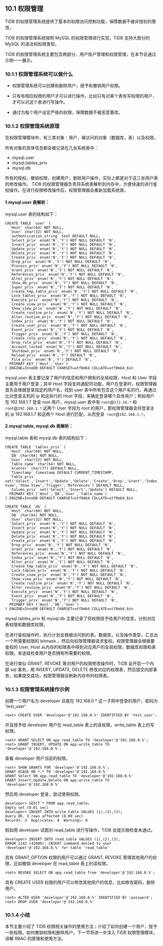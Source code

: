 ## 10.1 权限管理

TiDB 的权限管理系统提供了基本的权限访问控制功能，保障数据不被非授权的篡改。

TiDB 的权限管理系统按照 MySQL 的权限管理进行实现，TiDB 支持大部分的 MySQL 的语法和权限类型。

TiDB 的权限管理系统主要包含两部分，用户账户管理和权限管理，在本节会通过示例一一展示。


### 10.1.1 权限管理系统可以做什么
- 权限管理系统可以创建和删除用户，授予和撤销用户权限。

- 只有有相应权限的用户才可以进行操作，比如只有对某个表有写权限的用户，才可以对这个表进行写操作。

- 通过为每个用户设定严格的权限，保障数据不被恶意篡改。

### 10.1.2 权限管理系统原理
在权限管理模块中，有三类对象：用户，被访问的对象（数据库，表）以及权限。

所有对象的具体信息都会被记录在几张系统表中：

* mysql.user
* mysql.tables_priv
* mysql.db

所有的授权，撤销权限，创建用户，删除用户操作，实际上都是对于这三张用户表的修改操作。 TiDB 的权限管理器负责将系统表解析到内存中，方便快速的进行鉴权操作。在进行权限修改操作后，权限管理器会重新加载系统表。

#### 1.mysql.user 表解析：

mysql.user 表的结构如下：

```
CREATE TABLE `user` (
  `Host` char(64) NOT NULL,
  `User` char(32) NOT NULL,
  `authentication_string` text DEFAULT NULL,
  `Select_priv` enum('N','Y') NOT NULL DEFAULT 'N',
  `Insert_priv` enum('N','Y') NOT NULL DEFAULT 'N',
  `Update_priv` enum('N','Y') NOT NULL DEFAULT 'N',
  `Delete_priv` enum('N','Y') NOT NULL DEFAULT 'N',
  `Create_priv` enum('N','Y') NOT NULL DEFAULT 'N',
  `Drop_priv` enum('N','Y') NOT NULL DEFAULT 'N',
  `Process_priv` enum('N','Y') NOT NULL DEFAULT 'N',
  `Grant_priv` enum('N','Y') NOT NULL DEFAULT 'N',
  `References_priv` enum('N','Y') NOT NULL DEFAULT 'N',
  `Alter_priv` enum('N','Y') NOT NULL DEFAULT 'N',
  `Show_db_priv` enum('N','Y') NOT NULL DEFAULT 'N',
  `Super_priv` enum('N','Y') NOT NULL DEFAULT 'N',
  `Create_tmp_table_priv` enum('N','Y') NOT NULL DEFAULT 'N',
  `Lock_tables_priv` enum('N','Y') NOT NULL DEFAULT 'N',
  `Execute_priv` enum('N','Y') NOT NULL DEFAULT 'N',
  `Create_view_priv` enum('N','Y') NOT NULL DEFAULT 'N',
  `Show_view_priv` enum('N','Y') NOT NULL DEFAULT 'N',
  `Create_routine_priv` enum('N','Y') NOT NULL DEFAULT 'N',
  `Alter_routine_priv` enum('N','Y') NOT NULL DEFAULT 'N',
  `Index_priv` enum('N','Y') NOT NULL DEFAULT 'N',
  `Create_user_priv` enum('N','Y') NOT NULL DEFAULT 'N',
  `Event_priv` enum('N','Y') NOT NULL DEFAULT 'N',
  `Trigger_priv` enum('N','Y') NOT NULL DEFAULT 'N',
  `Create_role_priv` enum('N','Y') NOT NULL DEFAULT 'N',
  `Drop_role_priv` enum('N','Y') NOT NULL DEFAULT 'N',
  `Account_locked` enum('N','Y') NOT NULL DEFAULT 'N',
  `Shutdown_priv` enum('N','Y') NOT NULL DEFAULT 'N',
  `Reload_priv` enum('N','Y') DEFAULT 'N',
  `File_priv` enum('N','Y') DEFAULT 'N',
  PRIMARY KEY (`Host`,`User`)
) ENGINE=InnoDB DEFAULT CHARSET=utf8mb4 COLLATE=utf8mb4_bin
```
mysql.user 表主要记录了用户的信息和用户拥有的全局权限，Host 和 User 字段主要用于用户登录；其中 Host 字段支持通配符功能，用户在登录时，权限管理器首先会根据登录指定的用户名，找到 user 表中所有包含这个用户名的行。再通过比对登录主机的 ip 和这些行的 Host 字段，来确定登录哪个具体用户；例如用户在 192.168.1.7 登录 root 用户，mysql.user 表中有 `root`@`172.16.*` 和 `root`@`192.168.1.*` 这两个 User 字段为 root 的用户，那权限管理器会将登录主机 ip 192.168.1.7 和这两个 Host 进行匹配，从而登录  `root`@`192.168.1.*`。

#### 2.mysql.table, mysql.db 表解析：

mysql.table 表和 mysql.db 表的结构如下：

```
CREATE TABLE `tables_priv` (
  `Host` char(60) NOT NULL,
  `DB` char(64) NOT NULL,
  `User` char(32) NOT NULL,
  `Table_name` char(64) NOT NULL,
  `Grantor` char(77) DEFAULT NULL,
  `Timestamp` timestamp DEFAULT CURRENT_TIMESTAMP,
  `Table_priv` set('Select','Insert','Update','Delete','Create','Drop','Grant','Index','Alter','Create View','Show View','Trigger','References') DEFAULT NULL,
  `Column_priv` set('Select','Insert','Update') DEFAULT NULL,
  PRIMARY KEY (`Host`,`DB`,`User`,`Table_name`)
) ENGINE=InnoDB DEFAULT CHARSET=utf8mb4 COLLATE=utf8mb4_bin
```
```
CREATE TABLE `db` (
  `Host` char(60) NOT NULL,
  `DB` char(64) NOT NULL,
  `User` char(32) NOT NULL,
  `Select_priv` enum('N','Y') NOT NULL DEFAULT 'N',
  `Insert_priv` enum('N','Y') NOT NULL DEFAULT 'N',
  `Update_priv` enum('N','Y') NOT NULL DEFAULT 'N',
  `Delete_priv` enum('N','Y') NOT NULL DEFAULT 'N',
  `Create_priv` enum('N','Y') NOT NULL DEFAULT 'N',
  `Drop_priv` enum('N','Y') NOT NULL DEFAULT 'N',
  `Grant_priv` enum('N','Y') NOT NULL DEFAULT 'N',
  `References_priv` enum('N','Y') NOT NULL DEFAULT 'N',
  `Index_priv` enum('N','Y') NOT NULL DEFAULT 'N',
  `Alter_priv` enum('N','Y') NOT NULL DEFAULT 'N',
  `Create_tmp_table_priv` enum('N','Y') NOT NULL DEFAULT 'N',
  `Lock_tables_priv` enum('N','Y') NOT NULL DEFAULT 'N',
  `Create_view_priv` enum('N','Y') NOT NULL DEFAULT 'N',
  `Show_view_priv` enum('N','Y') NOT NULL DEFAULT 'N',
  `Create_routine_priv` enum('N','Y') NOT NULL DEFAULT 'N',
  `Alter_routine_priv` enum('N','Y') NOT NULL DEFAULT 'N',
  `Execute_priv` enum('N','Y') NOT NULL DEFAULT 'N',
  `Event_priv` enum('N','Y') NOT NULL DEFAULT 'N',
  `Trigger_priv` enum('N','Y') NOT NULL DEFAULT 'N',
  PRIMARY KEY (`Host`,`DB`,`User`)
) ENGINE=InnoDB DEFAULT CHARSET=utf8mb4 COLLATE=utf8mb4_bin
```
mysql.tables_priv 和 mysql.db 主要记录了将权限授予给用户的信息，分别对应表权限和数据库权限。

在进行鉴权操作时，执行计划会根据访问到的表，数据库，以及操作类型，汇总出一个所需要权限的 bitmask ，然后向权限管理器请求鉴权。权限管理器会根据要鉴权的 User, Host 从内存的权限表中得到对应用户的全局权限，数据库权限和表权限。来逐级检查用户是否拥有所需要的权限。

在进行类似 GRANT, REVOKE 等对用户的权限修改操作时，TiDB 会开启一个内部 sql 事务，用 INSERT, UPDATE, DELETE 修改对应的权限表，然后提交内部事务，如果提交成功，权限管理器会刷新内存中的权限表。

### 10.1.3 权限管理系统操作示例
创建一个用户名为 developer 且能在 192.168.0.* 这一子网中登录的用户，密码为  'test_user'

```
root> CREATE USER 'developer'@'192.168.0.%' IDENTIFIED BY 'test_user';
```
并且授予给 developer 用户在 read_table 表上的读权限，write_table 表上的写权限。
```
root> GRANT SELECT ON app.read_table TO 'developer'@'192.168.0.%';
root> GRANT INSERT, UPDATE ON app.write_table TO 'developer'@'192.168.0.%';
```
查看 developer 用户当前的权限。
```
root> SHOW GRANTS FOR 'developer'@'192.168.0.%';
GRANT USAGE ON *.* TO 'developer'@'192.168.0.%'                     
GRANT Select ON app.read_table TO 'developer'@'192.168.0.%'
GRANT Insert,Update,Delete ON app.write_table TO 'developer'@'192.168.0.%'
```
然后用 developer 登录，尝试使用权限。
```
developer> SEECT * FROM app.read_table;
Empty set (0.01 sec)
developer> INSERT INTO write_table VALUES (1),(2),(3);
Query OK, 3 rows affected (0.00 sec)
Records: 3  Duplicates: 0  Warnings: 0
```
假如用 developer 试图对 read_table 进行写操作，TiDB 会提示限检查未通过。
```
developer> INSERT INTO read_table VALUES (1),(2),(3);
ERROR 1142 (42000): INSERT command denied to user 'developer'@'192.168.0.%' for table 'read_table'
```
具有 GRANT_OPTION 权限的用户可以通过 GRANT, REVOKE 管理其他用户的权限，比如撤销 developer 在 read_table 表上的读权限。
```
root> REVOKE SELECT ON app.read_table from 'developer'@'192.168.0.%';
```
具有 CREATE USER 权限的用户可以修改其他用户的信息，比如修改密码，删除用户。
```
root> ALTER USER 'developer'@'192.168.0.%' IDENTIFIED BY 'password';
root> DROP USER 'developer'@'192.168.0.%'
```

### 10.1.4 小结
本节主要介绍了 TiDB 权限相关操作的使用方法；介绍了如何创建一个用户，授予一些权限。如何撤销权限和删除用户。下一节将进一步深入 TiDB 权限管理模块，讲解 RBAC 的原理和使用方法。
